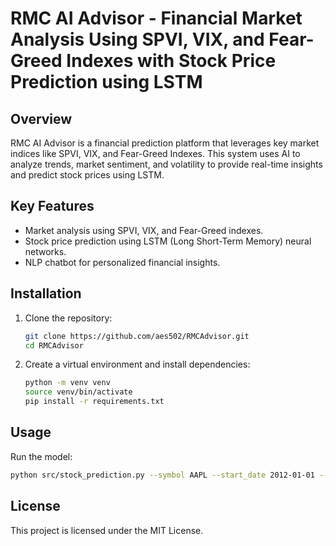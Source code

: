 # RMC AI Advisor - Financial Market Analysis Using SPVI, VIX, and Fear-Greed Indexes with Stock Price Prediction using LSTM

## Overview

RMC AI Advisor is a financial prediction platform that leverages key market indices like SPVI, VIX, and Fear-Greed Indexes. This system uses AI to analyze trends, market sentiment, and volatility to provide real-time insights and predict stock prices using LSTM.

## Key Features
- Market analysis using SPVI, VIX, and Fear-Greed indexes.
- Stock price prediction using LSTM (Long Short-Term Memory) neural networks.
- NLP chatbot for personalized financial insights.

## Installation

1. Clone the repository:
   ```bash
   git clone https://github.com/aes502/RMCAdvisor.git
   cd RMCAdvisor
   ```

2. Create a virtual environment and install dependencies:
   ```bash
   python -m venv venv
   source venv/bin/activate
   pip install -r requirements.txt
   ```


## Usage

Run the model:
```bash
python src/stock_prediction.py --symbol AAPL --start_date 2012-01-01 --end_date 2021-12-31 --days_forward 30
```

## License

This project is licensed under the MIT License.
